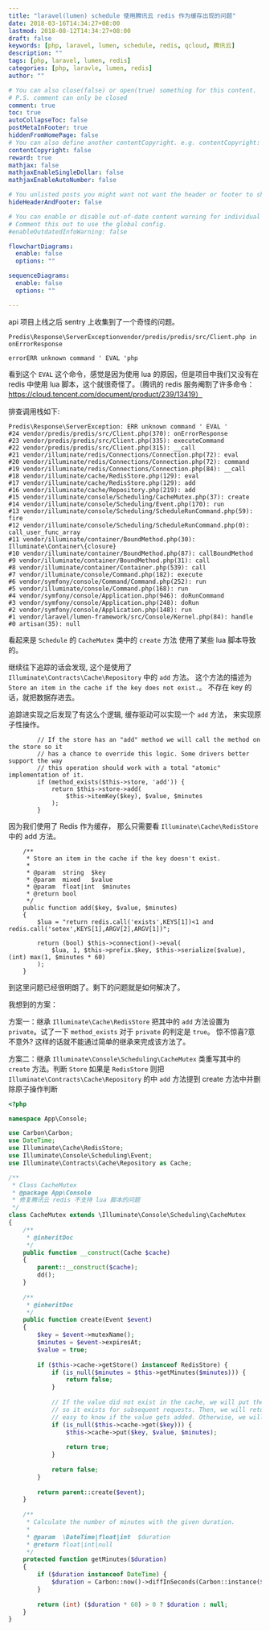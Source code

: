 ```yaml
---
title: "laravel(lumen) schedule 使用腾讯云 redis 作为缓存出现的问题"
date: 2018-03-16T14:34:27+08:00
lastmod: 2018-08-12T14:34:27+08:00
draft: false
keywords: [php, laravel, lumen, schedule, redis, qcloud, 腾讯云]
description: ""
tags: [php, laravel, lumen, redis]
categories: [php, laravle, lumen, redis]
author: ""

# You can also close(false) or open(true) something for this content.
# P.S. comment can only be closed
comment: true
toc: true
autoCollapseToc: false
postMetaInFooter: true
hiddenFromHomePage: false
# You can also define another contentCopyright. e.g. contentCopyright: "This is another copyright."
contentCopyright: false
reward: true
mathjax: false
mathjaxEnableSingleDollar: false
mathjaxEnableAutoNumber: false

# You unlisted posts you might want not want the header or footer to show
hideHeaderAndFooter: false

# You can enable or disable out-of-date content warning for individual post.
# Comment this out to use the global config.
#enableOutdatedInfoWarning: false

flowchartDiagrams:
  enable: false
  options: ""

sequenceDiagrams: 
  enable: false
  options: ""

---
```


api 项目上线之后 sentry 上收集到了一个奇怪的问题。

```text
Predis\Response\ServerExceptionvendor/predis/predis/src/Client.php in onErrorResponse

errorERR unknown command ' EVAL 'php
```

看到这个 `EVAL` 这个命令，感觉是因为使用 lua 的原因，但是项目中我们又没有在 redis 中使用  lua 脚本，这个就很奇怪了。（腾讯的 redis 服务阉割了许多命令： https://cloud.tencent.com/document/product/239/13419）

排查调用栈如下:

```text
Predis\Response\ServerException: ERR unknown command ' EVAL '
#24 vendor/predis/predis/src/Client.php(370): onErrorResponse
#23 vendor/predis/predis/src/Client.php(335): executeCommand
#22 vendor/predis/predis/src/Client.php(315): __call
#21 vendor/illuminate/redis/Connections/Connection.php(72): eval
#20 vendor/illuminate/redis/Connections/Connection.php(72): command
#19 vendor/illuminate/redis/Connections/Connection.php(84): __call
#18 vendor/illuminate/cache/RedisStore.php(129): eval
#17 vendor/illuminate/cache/RedisStore.php(129): add
#16 vendor/illuminate/cache/Repository.php(219): add
#15 vendor/illuminate/console/Scheduling/CacheMutex.php(37): create
#14 vendor/illuminate/console/Scheduling/Event.php(170): run
#13 vendor/illuminate/console/Scheduling/ScheduleRunCommand.php(59): fire
#12 vendor/illuminate/console/Scheduling/ScheduleRunCommand.php(0): call_user_func_array
#11 vendor/illuminate/container/BoundMethod.php(30): Illuminate\Container\{closure}
#10 vendor/illuminate/container/BoundMethod.php(87): callBoundMethod
#9 vendor/illuminate/container/BoundMethod.php(31): call
#8 vendor/illuminate/container/Container.php(539): call
#7 vendor/illuminate/console/Command.php(182): execute
#6 vendor/symfony/console/Command/Command.php(252): run
#5 vendor/illuminate/console/Command.php(168): run
#4 vendor/symfony/console/Application.php(946): doRunCommand
#3 vendor/symfony/console/Application.php(248): doRun
#2 vendor/symfony/console/Application.php(148): run
#1 vendor/laravel/lumen-framework/src/Console/Kernel.php(84): handle
#0 artisan(35): null
```

看起来是 `Schedule` 的 `CacheMutex` 类中的 `create` 方法 使用了某些 lua 脚本导致的。

继续往下追踪的话会发现, 这个是使用了 `Illuminate\Contracts\Cache\Repository` 中的 `add` 方法。 这个方法的描述为 `Store an item in the cache if the key does not exist.`。 不存在 key 的话，就把数据存进去。

追踪进实现之后发现了有这么个逻辑, 缓存驱动可以实现一个 `add` 方法， 来实现原子性操作。

```text
        // If the store has an "add" method we will call the method on the store so it
        // has a chance to override this logic. Some drivers better support the way
        // this operation should work with a total "atomic" implementation of it.
        if (method_exists($this->store, 'add')) {
            return $this->store->add(
                $this->itemKey($key), $value, $minutes
            );
        }
```

因为我们使用了 Redis 作为缓存， 那么只需要看 `Illuminate\Cache\RedisStore` 中的 add 方法。

```text
    /**
     * Store an item in the cache if the key doesn't exist.
     *
     * @param  string  $key
     * @param  mixed   $value
     * @param  float|int  $minutes
     * @return bool
     */
    public function add($key, $value, $minutes)
    {
        $lua = "return redis.call('exists',KEYS[1])<1 and redis.call('setex',KEYS[1],ARGV[2],ARGV[1])";

        return (bool) $this->connection()->eval(
            $lua, 1, $this->prefix.$key, $this->serialize($value), (int) max(1, $minutes * 60)
        );
    }
```

到这里问题已经很明朗了。剩下的问题就是如何解决了。

我想到的方案：

方案一：继承 `Illuminate\Cache\RedisStore` 把其中的 `add` 方法设置为 `private`。试了一下 `method_exists` 对于 `private` 的判定是 `true`。 惊不惊喜?意不意外? 这样的话就不能通过简单的继承来完成该方法了。

方案二：继承 `Illuminate\Console\Scheduling\CacheMutex` 类重写其中的 `create` 方法。判断 `Store` 如果是 `RedisStore` 则把 `Illuminate\Contracts\Cache\Repository` 的中 `add` 方法提到 create 方法中并删除原子操作判断

```php
<?php

namespace App\Console;

use Carbon\Carbon;
use DateTime;
use Illuminate\Cache\RedisStore;
use Illuminate\Console\Scheduling\Event;
use Illuminate\Contracts\Cache\Repository as Cache;

/**
 * Class CacheMutex
 * @package App\Console
 * 修复腾讯云 redis 不支持 lua 脚本的问题
 */
class CacheMutex extends \Illuminate\Console\Scheduling\CacheMutex
{
    /**
     * @inheritDoc
     */
    public function __construct(Cache $cache)
    {
        parent::__construct($cache);
        dd();
    }
    
    /**
     * @inheritDoc
     */
    public function create(Event $event)
    {
        $key = $event->mutexName();
        $minutes = $event->expiresAt;
        $value = true;
        
        if ($this->cache->getStore() instanceof RedisStore) {
            if (is_null($minutes = $this->getMinutes($minutes))) {
                return false;
            }
    
            // If the value did not exist in the cache, we will put the value in the cache
            // so it exists for subsequent requests. Then, we will return true so it is
            // easy to know if the value gets added. Otherwise, we will return false.
            if (is_null($this->cache->get($key))) {
                $this->cache->put($key, $value, $minutes);
        
                return true;
            }
    
            return false;
        }
        
        return parent::create($event);
    }
    
    /**
     * Calculate the number of minutes with the given duration.
     *
     * @param  \DateTime|float|int  $duration
     * @return float|int|null
     */
    protected function getMinutes($duration)
    {
        if ($duration instanceof DateTime) {
            $duration = Carbon::now()->diffInSeconds(Carbon::instance($duration), false) / 60;
        }
        
        return (int) ($duration * 60) > 0 ? $duration : null;
    }
}
```